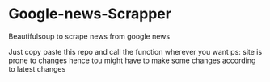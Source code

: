 # Google-news-Scrapper
Beautifulsoup to scrape news from google news

Just copy paste this repo and call the function wherever you want
ps: site is prone to changes hence tou might have to make some changes according to latest changes

